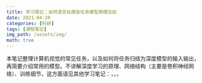 ```yaml
---
title: 学习笔记：自然语言处理各任务模型原理总结
date: 2021-04-20
categories: [科研]
tags: [课程笔记]
img_path: /assets/img/
math: true
---
```


本笔记整理计算机视觉的常见任务，以及如何将任务归结为深度模型的输入输出，再简要介绍常用的模型。不讲解深度学习的原理、网络结构（主要是卷积神经网络）、训练细节，这方面请见其他学习笔记：[]()，[]()，[]()，